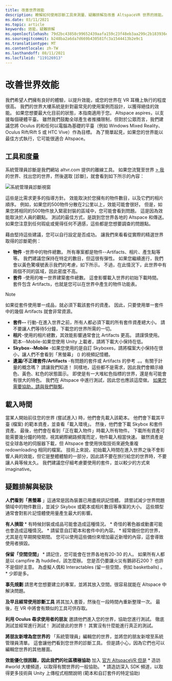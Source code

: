 ```yaml
---
title: 改善世界效能
description: 瞭解如何使用診斷工具來測量、疑難排解及改善 AltspaceVR 世界的效能。
ms.date: 03/11/2021
ms.topic: article
keywords: 效能，疑難排解
ms.openlocfilehash: 79d2bc43858c99652439aafa159c23f48eb3aa299c2b183936e40b1794fe444e
ms.sourcegitcommit: b248ba2a6da7d669b430581fc3a1544413b2e9c1
ms.translationtype: MT
ms.contentlocale: zh-TW
ms.lasthandoff: 08/11/2021
ms.locfileid: "119126913"
---
```

# <a name="improving-world-performance"></a>改善世界效能

我們希望人們擁有良好的體驗，以提升效能，或您的世界在 VR 耳機上執行的程度很高。 我們的世界大樓系統是針對最常見的使用案例而設計，以獲得絕佳的效能。 如果您想要最大化目前的狀態，本指南適用于您。 Altspace aspires，以支援每個硬體平臺。 雖然我們鼓勵全球產生者推播限制，但對於公眾而言，我們建議您將 Oculus 的和任何以電腦為基礎的平臺（例如 Windows Mixed Reality、Oculus Rift/Rift S 或 HTC Vive）作為目標。 為了簡單起見，如果您的世界能以最佳方式執行，它可能很適合 Altspace。

## <a name="tools-and-measurement"></a>工具和度量

系統管理員診斷是我們網站 altvr.com 提供的離線工具。 如果您流覽至世界 [> 我](https://account.altvr.com/users/sign_in)的世界、找出您的世界，然後選取 [診斷]，就會看到如下所示的內容：

![系統管理員診斷視窗](images/performance.png)

這些是比需求更多的指導方針。 效能取決於您擁有的物件數目，以及它們的相片順序。 例如，如果您的500物件分散在2公里以上，效能可能會很好。 但是，如果您將相同的500物件放入緊密封裝的區域中，您可能會看到問題。 這是因為效能取決於人員的觀點。 測試的最佳方式，是跳到您世界各地的 Altspace 和傳送。 如果您注意到任何瑕疵或覺得任何不適感，這些都是您想要調查的問題點。

藉由堅持這些建議，您可以自行設定是否成功。 讓我們來看看從實際的精選世界取得的診斷範例： 

* **物件** -世界中的物件總數。 所有專案都是物件--Artifacts、相片、產生點等等。 我們建議您保持在特定的數目，但這很有彈性。 如果您繼續進行，我們會以黃色驚嘆號表示我們的考慮，如下所示。 不過，在此情況下，此世界中有兩個不同的區域，因此密度不高。
* **套件** -使用的唯一世界建築套件總數。 這會影響載入世界的初始下載時間。 套件包含 Artifacts，也就是您可以在世界中產生的物件功能表。 

> [!NOTE] 
> 如果從套件使用單一成品，就必須下載該套件的資產。 因此，只要使用單一套件中的幾個 Artifacts 就會非常資源。 

* **套件--** 行動-在進入世界之前，所有人都必須下載的所有套件資產總大小。 請不要讓人們等待5分鐘，下載您的世界所需的一切。
* **相片**-使用的相片總數，其效能影響通常會比 Artifacts 更高。 請謹慎使用。
範本--Mobile-如果您使用 Unity 上載者，請將下載大小保持在低。
* **Skybox--Mobile** -如果您使用的是自訂 Skyboxes，請將檔案大小保持在很小，讓人們不會看到「黑螢幕」 () 的視頻記憶體。
* **遺漏/不正確套件/Artifacts** -有問題的套件或 Artifacts 的參考 .。。有關于計量的概念嗎？ 請讓我們知道！
同樣地，這些都不是需求，因此我們會顯示綠色、黃色、紅色的狀態圖示。 即使是有一大堆紅色指標的世界，還是有可能會有很大的特色。 我們在 Altspace 中進行測試，因此您也應該這麼做。 [如果您需要協助，請與我們聯繫](getting-help.md)。 

## <a name="load-time"></a>載入時間

當某人開始前往您的世界 (嘗試進入) 時，他們會先載入該範本。 他們會下載其平臺 (檔案) 的範本資產，並查看「載入環境」。 然後，他們會下載 Skybox 和套件資產。 最後，他們會在看到「正在載入物件」時載入所有物件。 下載所有資產可能需要幾分鐘的時間，視其網際網路頻寬而定，物件載入相當快速。 雖然資產是從全球各地的伺服器下載，但 Altspace 會使用快取技術來避免重複 redownloading 相同的檔案。 技術上來說，初始載入時間在進入世界之後不會影響人員的效能，但它是整體體驗的一部分，因此請不要在旅行給您的世界時，不要讓人員等候太久。 我們建議您仔細考慮要使用的套件，並以較少的方式來 imaginative。

## <a name="troubleshooting-and-tips"></a>疑難排解與秘訣

**人們看到「黑螢幕** 」這通常是因為裝置已用盡視訊記憶體。 請嘗試減少世界問題領域中的物件數目，並減少 Skybox 或範本或相片數目等專案的大小。 這些類型通常會對影片記憶體使用量產生最大的影響。

**有人損毀**
    * 有時候封裝或成品可能會造成這種情況。
    * 奇怪的著色器或動畫可能也會造成這種情況。
    * 請留意自訂範本和套件中的內容。
    * 經常備份您的世界，尤其是在早期開發期間。 您可以使用這些備份來增加最近新增的內容，這會導致使用者損毀。

**保留「空間空間」**
    * 請記住，您可能會在世界各地有20-30 的人。 如果所有人都是以 campfire 為 huddled，該怎麼辦。 您是否仍要讓火災有鵝卵石200？ 也許不是個好主意。 為虛擬人偶和 Interactables (留一些空間，例如 basketballs) 。
    * 少即是多。

**事先規劃** 請思考您想要建立的專案，並將其放入空間。很容易就能在 Altspace 中解決問題。

**及早且經常使用診斷工具** 將其加入書簽，然後在一段時間內重新整理一次。 最後，在 VR 中將會有類似的工具可供存取。

**利用 Oculus 尋求使用者的朋友** 邀請他們進入您的世界，協助您進行測試。 徹底測試並經常進行測試！ 測試彼此的世界！ 其實沒有什麼能進行真正的測試。

**將朋友新增為您世界的** 「系統管理員」編輯您的世界，並將您的朋友新增至系統管理員清單。 這會讓他們看到您世界的診斷工具。 但是請小心，因為它們也可以編輯您世界的其他層面。 

**效能優化很困難，因此我們的社區積極協助** 加入 [官方 AltspaceVR 但是](https://discordapp.com/invite/altspacevr) * 造訪 #world 大樓頻道，以取得有關世界的一般協助。
    * 請造訪深入 SDK 頻道，以取得更多技術與 Unity 上傳程式相關說明 (範本和自訂套件的特定協助) 